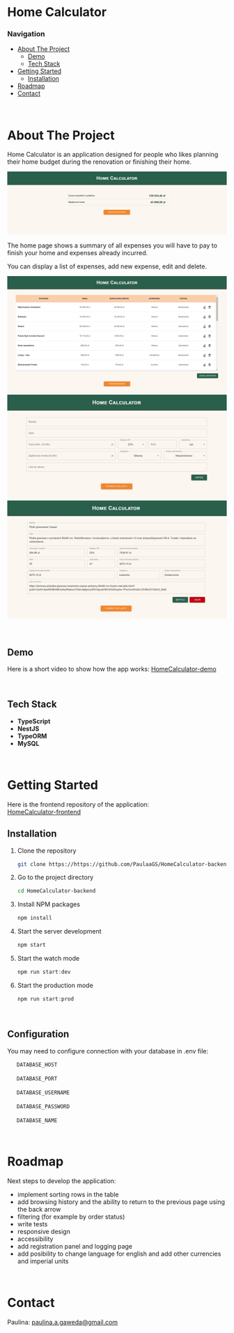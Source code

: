 # Home Calculator

### Navigation

- [About The Project](#about-the-project)
  - [Demo](#demo)
  - [Tech Stack](#tech-stack)
- [Getting Started](#getting-started)
  - [Installation](#installation)
- [Roadmap](#roadmap)
- [Contact](#contact)

<br>

# About The Project

Home Calculator is an application designed for people who likes planning their home budget during the renovation or finishing their home.

![Home Page](/images/readme-01.jpg)

The home page shows a summary of all expenses you will have to pay to finish your home and expenses already incurred.

You can display a list of expenses, add new expense, edit and delete.

![List of expenses](/images/readme-02.jpg)
![Expense form](/images/readme-03.jpg)
![Expense](/images/readme-04.jpg)

<br>

## Demo

Here is a short video to show how the app works:
[HomeCalculator-demo](https://youtu.be/bmuwpfreNy0)

<br>

## Tech Stack

- **TypeScript**
- **NestJS**
- **TypeORM**
- **MySQL**

<br>

# Getting Started

Here is the frontend repository of the application:  
[HomeCalculator-frontend](https://github.com/PaulaaGS/HomeCalculator-frontend)

## Installation

1. Clone the repository
   ```sh
   git clone https://https://github.com/PaulaaGS/HomeCalculator-backend.git
   ```
2. Go to the project directory
   ```sh
   cd HomeCalculator-backend
   ```
3. Install NPM packages
   ```sh
   npm install
   ```
4. Start the server development
   ```js
   npm start
   ```
5. Start the watch mode
   ```js
   npm run start:dev
   ```
6. Start the production mode
   ```js
   npm run start:prod
   ```

<br>

## Configuration

You may need to configure connection with your database in .env file:

```
   DATABASE_HOST

   DATABASE_PORT

   DATABASE_USERNAME

   DATABASE_PASSWORD

   DATABASE_NAME
```

<br>

# Roadmap

Next steps to develop the application:

- implement sorting rows in the table
- add browsing history and the ability to return to the previous page using the back arrow
- filtering (for example by order status)
- write tests
- responsive design
- accessibility
- add registration panel and logging page
- add posibility to change language for english and add other currencies and imperial units

<br>

# Contact

Paulina: paulina.a.gaweda@gmail.com
